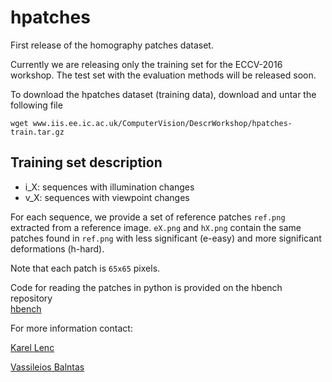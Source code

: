 # hpatches

First release of the homography patches dataset. 

Currently we are releasing only the training set for the ECCV-2016 workshop. 
The test set with the evaluation methods will be released soon. 

To download the hpatches dataset (training data), download and untar the following file

`wget www.iis.ee.ic.ac.uk/ComputerVision/DescrWorkshop/hpatches-train.tar.gz`

## Training set description
* i_X: sequences with illumination changes
* v_X: sequences with viewpoint changes

For each sequence, we provide a set of reference patches `ref.png` extracted from a reference image. 
`eX.png` and `hX.png` contain the same patches found in `ref.png` with less significant (e-easy) and 
more significant deformations (h-hard). 

Note that each patch is `65x65` pixels.

Code for reading the patches in python is provided on the hbench repository  
[hbench](https://github.com/featw/hbench)

For more information contact:

[Karel Lenc](mailto:karel@robots.ox.ac.uk)

[Vassileios Balntas](mailto:v.balntas@imperial.ac.uk)
